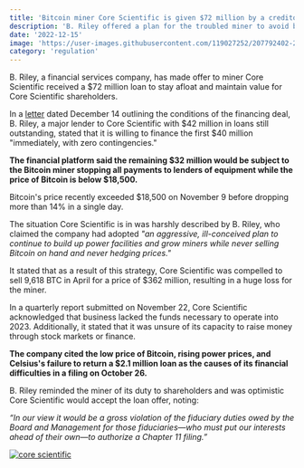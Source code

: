 ```yaml
---
title: 'Bitcoin miner Core Scientific is given $72 million by a creditor to avoid bankruptcy'
description: 'B. Riley offered a plan for the troubled miner to avoid bankruptcy and stated that the problems it was having were "self-imposed."'
date: '2022-12-15'
image: 'https://user-images.githubusercontent.com/119027252/207792402-275df1f2-5fe2-48f3-abab-aceb40ce9f28.png'
category: 'regulation'
---
```


B. Riley, a financial services company, has made offer to miner Core Scientific received a $72 million loan to stay afloat and maintain value for Core Scientific shareholders.

In a [letter](https://www.prnewswire.com/news-releases/b-riley-financial-issues-open-letter-to-core-scientific-investors-301703337.html?enowpopup&enowparentmodules=opsconsole-csm,usage-tracking-csm%2Cdata-api-proxy-csm#financial-modal) dated December 14 outlining the conditions of the financing deal, B. Riley, a major lender to Core Scientific with $42 million in loans still outstanding, stated that it is willing to finance the first $40 million "immediately, with zero contingencies."

**The financial platform said the remaining $32 million would be subject to the Bitcoin miner stopping all payments to lenders of equipment while the price of Bitcoin is below $18,500.**

Bitcoin's price recently exceeded $18,500 on November 9 before dropping more than 14% in a single day.

The situation Core Scientific is in was harshly described by B. Riley, who claimed the company had adopted *"an aggressive, ill-conceived plan  to continue to build up power facilities and grow miners while never selling Bitcoin on hand and never hedging prices."*

It stated that as a result of this strategy, Core Scientific was compelled to sell 9,618 BTC in April for a price of $362 million, resulting in a huge loss for the miner.

In a quarterly report submitted on November 22, Core Scientific acknowledged that business lacked the funds necessary to operate into 2023. Additionally, it stated that it was unsure of its capacity to raise money through stock markets or finance.

**The company cited the low price of Bitcoin, rising power prices, and Celsius's failure to return a $2.1 million loan as the causes of its financial difficulties in a filing on October 26.**

B. Riley reminded the miner of its duty to shareholders and was optimistic Core Scientific would accept the loan offer, noting:

*“In our view it would be a gross violation of the fiduciary duties owed by the Board and Management for those fiduciaries—who must put our interests ahead of their own—to authorize a Chapter 11 filing.”*

[![core scientific](https://user-images.githubusercontent.com/119027252/207793123-e1ccfde4-333b-4c70-abbb-04672f19e00f.jpg)](https://in.tradingview.com/chart/?symbol=NASDAQ%3ACORZ) 
